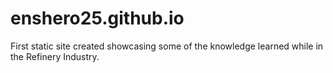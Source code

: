# enshero25.github.io

First static site created showcasing some of the knowledge learned while in the Refinery Industry. 
